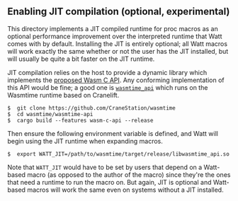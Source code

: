 ## Enabling JIT compilation (optional, experimental)

This directory implements a JIT compiled runtime for proc macros as an optional
performance improvement over the interpreted runtime that Watt comes with by
default. Installing the JIT is entirely optional; all Watt macros will work
exactly the same whether or not the user has the JIT installed, but will usually
be quite a bit faster on the JIT runtime.

JIT compilation relies on the host to provide a dynamic library which implements
the [proposed Wasm C API][wasm-c-api]. Any conforming implementation of this API
would be fine; a good one is [`wasmtime_api`] which runs on the Wasmtime runtime
based on Cranelift.

```console
$  git clone https://github.com/CraneStation/wasmtime
$  cd wasmtime/wasmtime-api
$  cargo build --features wasm-c-api --release
```

Then ensure the following environment variable is defined, and Watt will begin
using the JIT runtime when expanding macros.

```
$  export WATT_JIT=/path/to/wasmtime/target/release/libwasmtime_api.so
```

Note that `WATT_JIT` would have to be set by users that depend on a Watt-based
macro (as opposed to the author of the macro) since they're the ones that need a
runtime to run the macro on. But again, JIT is optional and Watt-based macros
will work the same even on systems without a JIT installed.

[wasm-c-api]: https://github.com/webassembly/wasm-c-api
[`wasmtime_api`]: https://github.com/CraneStation/wasmtime/tree/master/wasmtime-api
